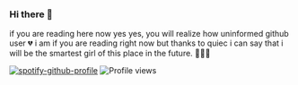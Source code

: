 ### Hi there 👋
if you are reading here now yes yes, you will realize how uninformed github user 💔 i am if you are reading right now but thanks to quiec i can say that i will be the smartest girl of this place in the future. 👩🏻‍💻
<!--
**carcassau/carcassau** is a ✨ _special_ ✨ repository because its `README.md` (this file) appears on your GitHub profile.


Here are some ideas to get you started:miyaav

- 🔭 I’m currently working on ...
- 🌱 I’m currently learning ...
- 👯 I’m looking to collaborate on ...
- 🤔 I’m looking for help with ...
- 💬 Ask me about ...
- 📫 How to reach me: ...
- 😄 Pronouns: ...
- ⚡ Fun fact: ...
-->
[![spotify-github-profile](https://spotify-github-profile.vercel.app/api/view?uid=re631k3al3siym2t1g3xif22f&cover_image=false)](https://github.com/kittinan/spotify-github-profile)
![Profile views](https://gpvc.arturio.dev/carcassau)
